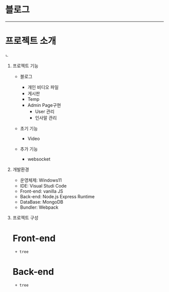 # 블로그
---------------------------------
# 프로젝트 소개
    ㄴ
1. 프로젝트 기능
    + 블로그
        + 개인 비디오 파일
        + 게시판
        + Temp
        + Admin Page구현
            + User 관리
            + 인사말 관리

    + 초기 기능
        + Video

    + 추가 기능
        + websocket

2. 개발환경
    + 운영체제: Windows11
    + IDE: Visual Studi Code
    + Front-end: vanilla JS
    + Back-end: Node.js Express Runtime
    + DataBase: MongoDB
    + Bundler: Webpack   
        
3. 프로젝트 구성
    # Front-end
        + tree
    # Back-end
        + tree